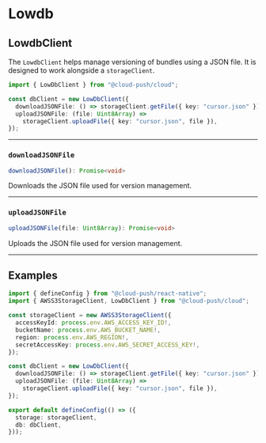 # Lowdb

## LowdbClient

The `LowdbClient` helps manage versioning of bundles using a JSON file. It is designed to work alongside a `storageClient`.

```ts
import { LowDbClient } from "@cloud-push/cloud";

const dbClient = new LowDbClient({
  downloadJSONFile: () => storageClient.getFile({ key: "cursor.json" }),
  uploadJSONFile: (file: Uint8Array) =>
    storageClient.uploadFile({ key: "cursor.json", file }),
});
```

---

### `downloadJSONFile`

```ts
downloadJSONFile(): Promise<void>
```

Downloads the JSON file used for version management.

---

### `uploadJSONFile`

```ts
uploadJSONFile(file: Uint8Array): Promise<void>
```

Uploads the JSON file used for version management.

---

## Examples

```ts
import { defineConfig } from "@cloud-push/react-native";
import { AWSS3StorageClient, LowDbClient } from "@cloud-push/cloud";

const storageClient = new AWSS3StorageClient({
  accessKeyId: process.env.AWS_ACCESS_KEY_ID!,
  bucketName: process.env.AWS_BUCKET_NAME!,
  region: process.env.AWS_REGION!,
  secretAccessKey: process.env.AWS_SECRET_ACCESS_KEY!,
});

const dbClient = new LowDbClient({
  downloadJSONFile: () => storageClient.getFile({ key: "cursor.json" }),
  uploadJSONFile: (file: Uint8Array) =>
    storageClient.uploadFile({ key: "cursor.json", file }),
});

export default defineConfig(() => ({
  storage: storageClient,
  db: dbClient,
}));
```

 